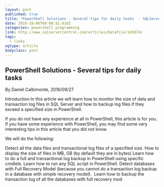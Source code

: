 ```yaml
---
layout: post
published: true
title: "PowerShell Solutions - Several tips for daily tasks  - SQLServerCentral"
date: 2016-10-06T08:09:52.616Z
categories: powershell programming 
link: http://www.sqlservercentral.com/articles/Datafile/145674/
tags:
  - links
ogtype: article
bodyclass: post
---
```


## PowerShell Solutions - Several tips for daily tasks
By Daniel Calbimonte, 2016/09/27

Introduction
In this article we will learn how to monitor the size of data and transaction log files in SQL Server and how to backup log files if they exceed a specified size in PowerShell.

If you do not have any experience at all in PowerShell, this article is for you. If you have some experience with PowerShell, you may find some very interesting tips in this article that you did not know.

We will do the following:

Detect all the data files and transactional log files of a specified size.
How to display the size of files in MB, GB (by default they are in bytes)
Learn how to do a full and transactional log backup in PowerShell using specific cmdlets.
Learn how to run any SQL script in PowerShell.
Detect databases with Full Recovery Model (because you cannot do a transaction log backup in a database with simple recovery model).
 Learn how to backup the transaction log of all the databases with full recovery mod
